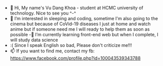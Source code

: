 - 👋 Hi, My name's Vu Dang Khoa - student at HCMC university of technology. Nice to see you ^-^
- 👀 I’m interested in sleeping and coding, sometime I'm also going to the cinema but because of CoVid-19 diseases I just at home and watch anime but if someone need me I will ready to help them as soon as possible
-🌱 I’m currently learning front-end web but when I complete, I will  study data science
- :( Since I speak English so bad, Please don't criticize me!!!
- 📫 If you want to find me, contact my fb: https://www.facebook.com/profile.php?id=100043539343788

